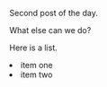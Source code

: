 Second post of the day. 

<p> 
What else can we do? 
</p>

<p> 
Here is a list.
</p>

<li> 
item one
</li>

<li>
item two
</li>